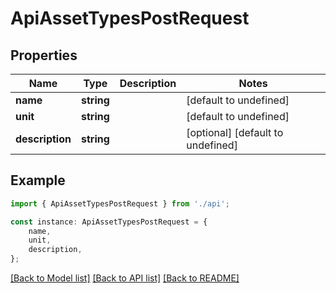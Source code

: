 # ApiAssetTypesPostRequest


## Properties

Name | Type | Description | Notes
------------ | ------------- | ------------- | -------------
**name** | **string** |  | [default to undefined]
**unit** | **string** |  | [default to undefined]
**description** | **string** |  | [optional] [default to undefined]

## Example

```typescript
import { ApiAssetTypesPostRequest } from './api';

const instance: ApiAssetTypesPostRequest = {
    name,
    unit,
    description,
};
```

[[Back to Model list]](../README.md#documentation-for-models) [[Back to API list]](../README.md#documentation-for-api-endpoints) [[Back to README]](../README.md)
